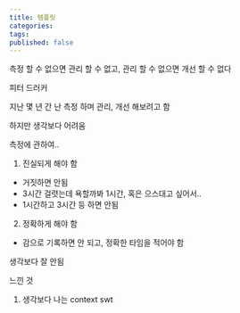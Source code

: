 ```yaml
---
title: 템플릿
categories: 
tags: 
published: false
---
```

측정 할 수 없으면 관리 할 수 없고, 관리 할 수 없으면 개선 할 수 없다

피터 드러커


지난 몇 년 간 난 측정 하며 관리, 개선 해보려고 함

하지만 생각보다 어려움

측정에 관하여..

1. 진실되게 해야 함
- 거짓하면 안됨
- 3시간 걸렷는데 욕할까봐 1시간, 혹은 으스대고 싶어서..
- 1시간하고 3시간 등 하면 안됨
2. 정확하게 해야 함
- 감으로 기록하면 안 되고, 정확한 타임을 적어야 함

생각보다 잘 안됨

느낀 것

1. 생각보다 나는 context swt